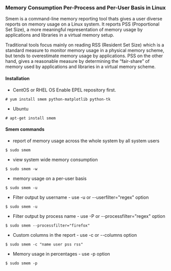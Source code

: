 ### Memory Consumption Per-Process and Per-User Basis in Linux
Smem is a command-line memory reporting tool thats gives a user diverse reports on memory usage on a Linux system. It reports PSS (Proportional Set Size), a more meaningful representation of memory usage by applications and libraries in a virtual memory setup.

Traditional tools focus mainly on reading RSS (Resident Set Size) which is a standard measure to monitor memory usage in a physical memory scheme, but tends to overestimate memory usage by applications. PSS on the other hand, gives a reasonable measure by determining the “fair-share” of memory used by applications and libraries in a virtual memory scheme.

#### Installation
* CentOS or RHEL OS
Enable EPEL repository first.
```
# yum install smem python-matplotlib python-tk
```
* Ubuntu
```
# apt-get install smem
```
#### Smem commands
* report of memory usage across the whole system by all system users
```
$ sudo smem
```
* view system wide memory consumption
```
$ sudo smem -w
```
* memory usage on a per-user basis
```
$ sudo smem -u
```
* Filter output by username - use -u or --userfilter="regex" option 
```
$ sudo smem -u
```
* Filter output by process name - use -P or --processfilter="regex" option 
```
$ sudo smem --processfilter="firefox"
```
* Custom columns in the report - use -c or --columns option
```
$ sudo smem -c "name user pss rss"
```
* Memory usage in percentages - use -p option
```
$ sudo smem -p
```

